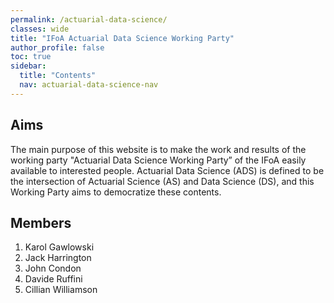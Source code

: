 ```yaml
---
permalink: /actuarial-data-science/
classes: wide
title: "IFoA Actuarial Data Science Working Party"
author_profile: false
toc: true
sidebar:
  title: "Contents"
  nav: actuarial-data-science-nav
---
```



## Aims
The main purpose of this website is to make the work and results of the working party "Actuarial Data Science Working Party” of the IFoA easily available to interested people. 
Actuarial Data Science (ADS) is defined to be the intersection of Actuarial Science (AS) and Data Science (DS), and this Working Party aims to democratize these contents.


## Members
1.  Karol Gawlowski
2.  Jack Harrington
3.  John Condon
4.  Davide Ruffini
5.  Cillian Williamson


